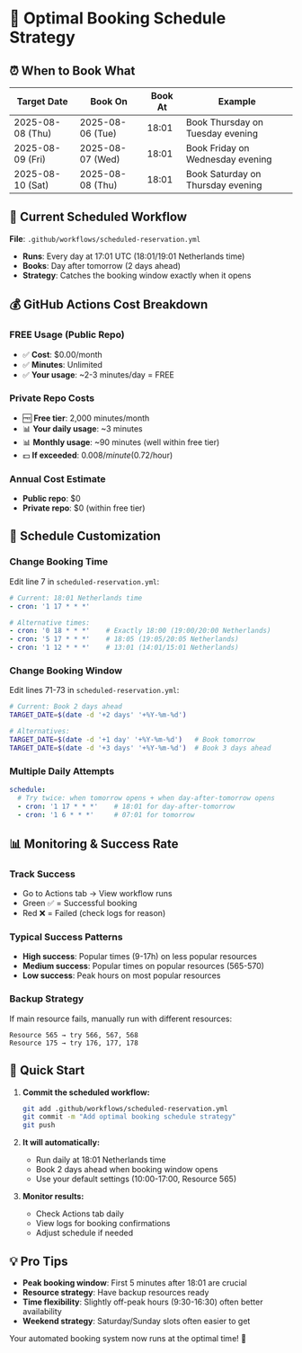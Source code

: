# 📅 Optimal Booking Schedule Strategy

## ⏰ **When to Book What**

| Target Date | Book On | Book At | Example |
|-------------|---------|---------|---------|
| 2025-08-08 (Thu) | 2025-08-06 (Tue) | 18:01 | Book Thursday on Tuesday evening |
| 2025-08-09 (Fri) | 2025-08-07 (Wed) | 18:01 | Book Friday on Wednesday evening |
| 2025-08-10 (Sat) | 2025-08-08 (Thu) | 18:01 | Book Saturday on Thursday evening |

## 🎯 **Current Scheduled Workflow**

**File**: `.github/workflows/scheduled-reservation.yml`
- **Runs**: Every day at 17:01 UTC (18:01/19:01 Netherlands time)
- **Books**: Day after tomorrow (2 days ahead)
- **Strategy**: Catches the booking window exactly when it opens

## 💰 **GitHub Actions Cost Breakdown**

### **FREE Usage (Public Repo)**
- ✅ **Cost**: $0.00/month
- ✅ **Minutes**: Unlimited
- ✅ **Your usage**: ~2-3 minutes/day = FREE

### **Private Repo Costs**
- 🆓 **Free tier**: 2,000 minutes/month
- 📊 **Your daily usage**: ~3 minutes
- 📊 **Monthly usage**: ~90 minutes (well within free tier)
- 💵 **If exceeded**: $0.008/minute ($0.72/hour)

### **Annual Cost Estimate**
- **Public repo**: $0
- **Private repo**: $0 (within free tier)

## 🔧 **Schedule Customization**

### **Change Booking Time**
Edit line 7 in `scheduled-reservation.yml`:
```yaml
# Current: 18:01 Netherlands time
- cron: '1 17 * * *'

# Alternative times:
- cron: '0 18 * * *'    # Exactly 18:00 (19:00/20:00 Netherlands)
- cron: '5 17 * * *'    # 18:05 (19:05/20:05 Netherlands) 
- cron: '1 12 * * *'    # 13:01 (14:01/15:01 Netherlands)
```

### **Change Booking Window**
Edit lines 71-73 in `scheduled-reservation.yml`:
```bash
# Current: Book 2 days ahead
TARGET_DATE=$(date -d '+2 days' '+%Y-%m-%d')

# Alternatives:
TARGET_DATE=$(date -d '+1 day' '+%Y-%m-%d')   # Book tomorrow
TARGET_DATE=$(date -d '+3 days' '+%Y-%m-%d')  # Book 3 days ahead
```

### **Multiple Daily Attempts**
```yaml
schedule:
  # Try twice: when tomorrow opens + when day-after-tomorrow opens
  - cron: '1 17 * * *'    # 18:01 for day-after-tomorrow
  - cron: '1 6 * * *'     # 07:01 for tomorrow
```

## 📊 **Monitoring & Success Rate**

### **Track Success**
- Go to Actions tab → View workflow runs
- Green ✅ = Successful booking
- Red ❌ = Failed (check logs for reason)

### **Typical Success Patterns**
- **High success**: Popular times (9-17h) on less popular resources
- **Medium success**: Popular times on popular resources (565-570)
- **Low success**: Peak hours on most popular resources

### **Backup Strategy**
If main resource fails, manually run with different resources:
```
Resource 565 → try 566, 567, 568
Resource 175 → try 176, 177, 178
```

## 🚀 **Quick Start**

1. **Commit the scheduled workflow:**
   ```bash
   git add .github/workflows/scheduled-reservation.yml
   git commit -m "Add optimal booking schedule strategy"
   git push
   ```

2. **It will automatically:**
   - Run daily at 18:01 Netherlands time
   - Book 2 days ahead when booking window opens
   - Use your default settings (10:00-17:00, Resource 565)

3. **Monitor results:**
   - Check Actions tab daily
   - View logs for booking confirmations
   - Adjust schedule if needed

## 💡 **Pro Tips**

- **Peak booking window**: First 5 minutes after 18:01 are crucial
- **Resource strategy**: Have backup resources ready
- **Time flexibility**: Slightly off-peak hours (9:30-16:30) often better availability
- **Weekend strategy**: Saturday/Sunday slots often easier to get

Your automated booking system now runs at the optimal time! 🎯